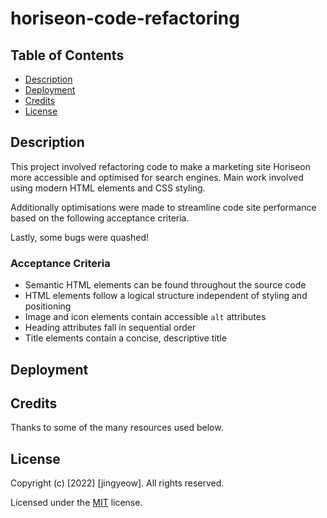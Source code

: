 # horiseon-code-refactoring

## Table of Contents
* [Description](#description)
* [Deployment](#deployment)
* [Credits](#credits)
* [License](#license)

## Description
This project involved refactoring code to make a marketing site Horiseon  more accessible and optimised for search engines. Main work involved using modern HTML elements and CSS styling.

Additionally optimisations were made to streamline code site performance based on the following acceptance criteria.

Lastly, some bugs were quashed!

### Acceptance Criteria
* Semantic HTML elements can be found throughout the source code
* HTML elements follow a logical structure independent of styling and positioning
* Image and icon elements contain accessible `alt` attributes
* Heading attributes fall in sequential order
* Title elements contain a concise, descriptive title

## Deployment

<!-- Include Github Link here -->
<!-- Include screenshot of the fixed site -->

## Credits

Thanks to some of the many resources used below.



## License

Copyright (c) [2022] [jingyeow]. All rights reserved.

Licensed under the [MIT](https://choosealicense.com/licenses/mit/) license.
